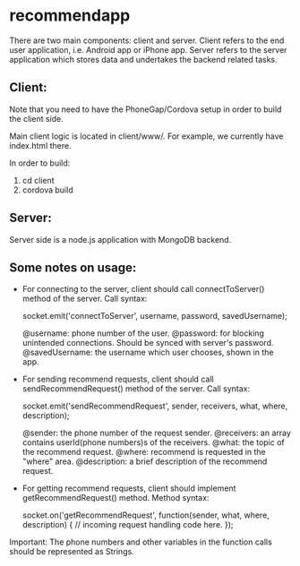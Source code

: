 recommendapp
============

There are two main components: client and server. Client refers to the end user application, i.e. Android app or iPhone app. Server refers to the server application which stores data and undertakes the backend related tasks.

Client:
---------
Note that you need to have the PhoneGap/Cordova setup in order to build the client side.

Main client logic is located in client/www/. For example, we currently have index.html there.

In order to build:
1. cd client
2. cordova build

Server:
---------
Server side is a node.js application with MongoDB backend.

Some notes on usage:
---------
- For connecting to the server, client should call connectToServer() method of the server. Call syntax:

	socket.emit('connectToServer', username, password, savedUsername);

	@username: phone number of the user.
	@password: for blocking unintended connections. Should be synced with server's password.
	@savedUsername: the username which user chooses, shown in the app.

- For sending recommend requests, client should call sendRecommendRequest() method of the server. Call syntax:

	socket.emit('sendRecommendRequest', sender, receivers, what, where, description);

	@sender: the phone number of the request sender.
	@receivers: an array contains userId(phone numbers)s of the receivers.
	@what: the topic of the recommend request.
	@where: recommend is requested in the "where" area.
	@description: a brief description of the recommend request. 

- For getting recommend requests, client should implement getRecommendRequest() method. Method syntax:

	socket.on('getRecommendRequest', function(sender, what, where, description) {
		// incoming request handling code here.
	});

Important: The phone numbers and other variables in the function calls should be represented as Strings.
